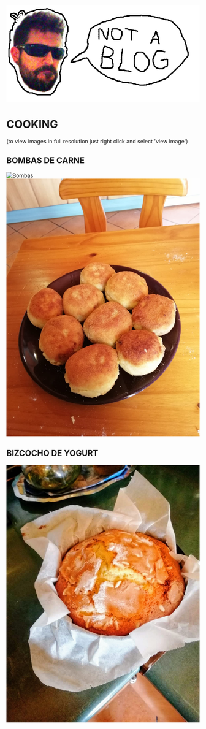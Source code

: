 <a href="/index.html">
<img src="/img/logo.png">
</a>

# COOKING

(to view images in full resolution just right click and select 'view image')

## BOMBAS DE CARNE
![Bombas](/cooking/bombas01.jpg)
![Bombas](/cooking/bombas02.jpg)


## BIZCOCHO DE YOGURT

![Bizcocho](/cooking/bizcocho.jpg)